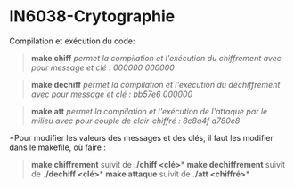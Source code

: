 # IN6038-Crytographie

Compilation et exécution du code:

  > **make chiff** 
   *permet la compilation et l'exécution du chiffrement avec pour message et clé : 000000 000000*
  
  >**make dechiff**
  *permet la compilation et l'exécution du déchiffrement avec pour message et clé : bb57e6 000000*
  
  >**make att**
  *permet la compilation et l'exécution de l'attaque par le milieu avec pour couple de clair-chiffré : 8c8a4f a780e8*
 
 *Pour modifier les valeurs des messages et des clés, il faut les modifier dans le makefile, où faire :
  >**make chiffrement** suivit de **./chiff <message> <clé>***
  >**make dechiffrement** suivit de **./dechiff <message> <clé>***
  >**make attaque** suivit de **./att <clair> <chiffré>***

